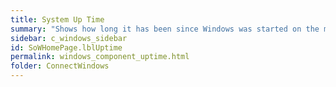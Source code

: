 ```yaml
---
title: System Up Time
summary: "Shows how long it has been since Windows was started on the machine being diagnosed."
sidebar: c_windows_sidebar
id: SoWHomePage.lblUptime
permalink: windows_component_uptime.html
folder: ConnectWindows
---
```

